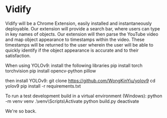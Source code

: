 # Vidify

Vidify will be a Chrome Extension, easily installed and instantaneously deployable. Our extension will provide a search bar, where users can type in key names of objects. Our extension will then parse the YouTube video and map object appearance to timestamps within the video. These timestamps will be returned to the user wherein the user will be able to quickly identify if the object appearance is accurate and to their satisfaction.

When using YOLOv9:
install the following libraries
pip install torch torchvision
pip install opencv-python pillow

then install YOLOv9:
git clone https://github.com/WongKinYiu/yolov9
cd yolov9
pip install -r requirements.txt

To run a test development build in a virtual environment (Windows):
python -m venv venv
.\venv\Scripts\Activate
python build.py
deactivate

We're so back.

